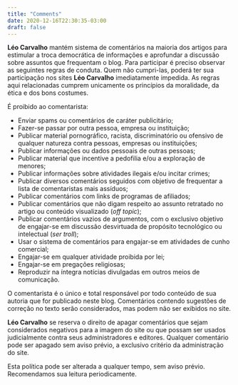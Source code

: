```yaml
---
title: "Comments"
date: 2020-12-16T22:30:35-03:00
draft: false
---
```

**Léo Carvalho** mantém sistema de comentários na maioria dos artigos para estimular a troca democrática de informações e aprofundar a discussão sobre assuntos que frequentam o blog. Para participar é preciso observar as seguintes regras de conduta. Quem não cumpri-las, poderá ter sua participação nos sites **Léo Carvalho** imediatamente impedida. As regras aqui relacionadas cumprem unicamente os princípios da moralidade, da ética e dos bons costumes.

É proibido ao comentarista:

* Enviar spams ou comentários de caráter publicitário;
* Fazer-se passar por outra pessoa, empresa ou instituição;
* Publicar material pornográfico, racista, discriminatório ou ofensivo de qualquer natureza contra pessoas, empresas ou instituições;
* Publicar informações ou dados pessoais de outras pessoas;
* Publicar material que incentive a pedofilia e/ou a exploração de menores;
* Publicar informações sobre atividades ilegais e/ou incitar crimes;
* Publicar diversos comentários seguidos com objetivo de frequentar a lista de comentaristas mais assíduos;
* Publicar comentários com links de programas de afiliados;
* Publicar comentários que não digam respeito ao assunto retratado no artigo ou conteúdo visualizado (*off topic*);
* Publicar comentários vazios de argumentos, com o exclusivo objetivo de engajar-se em discussão desvirtuada de propósito tecnológico ou intelectual (*ser troll*);
* Usar o sistema de comentários para engajar-se em atividades de cunho comercial;
* Engajar-se em qualquer atividade proibida por lei;
* Engajar-se em pregações religiosas;
* Reproduzir na íntegra notícias divulgadas em outros meios de comunicação.

O comentarista é o único e total responsável por todo conteúdo de sua autoria que for publicado neste blog. Comentários contendo sugestões de correção no texto serão considerados, mas podem não ser exibidos no site.

**Léo Carvalho** se reserva o direito de apagar comentários que sejam considerados negativos para a imagem do site ou que possam ser usados judicialmente contra seus administradores e editores. Qualquer comentário pode ser apagado sem aviso prévio, a exclusivo critério da administração do site.

Esta política pode ser alterada a qualquer tempo, sem aviso prévio. Recomendamos sua leitura periodicamente.